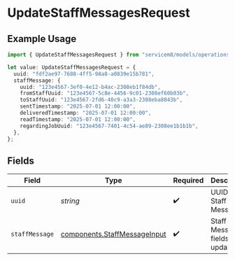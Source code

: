 # UpdateStaffMessagesRequest

## Example Usage

```typescript
import { UpdateStaffMessagesRequest } from "servicem8/models/operations";

let value: UpdateStaffMessagesRequest = {
  uuid: "fdf2ae97-7688-4ff5-98a8-a0839e15b781",
  staffMessage: {
    uuid: "123e4567-3ef0-4e12-b4ac-2308eb1f84db",
    fromStaffUuid: "123e4567-5c8e-4456-9c01-2308ef60b03b",
    toStaffUuid: "123e4567-2fd6-40c9-a3a3-2308eba8043b",
    sentTimestamp: "2025-07-01 12:00:00",
    deliveredTimestamp: "2025-07-01 12:00:00",
    readTimestamp: "2025-07-01 12:00:00",
    regardingJobUuid: "123e4567-7401-4c54-ae89-2308ee1b1b1b",
  },
};
```

## Fields

| Field                                                                        | Type                                                                         | Required                                                                     | Description                                                                  |
| ---------------------------------------------------------------------------- | ---------------------------------------------------------------------------- | ---------------------------------------------------------------------------- | ---------------------------------------------------------------------------- |
| `uuid`                                                                       | *string*                                                                     | :heavy_check_mark:                                                           | UUID of the Staff Message                                                    |
| `staffMessage`                                                               | [components.StaffMessageInput](../../models/components/staffmessageinput.md) | :heavy_check_mark:                                                           | Staff Message fields to update                                               |